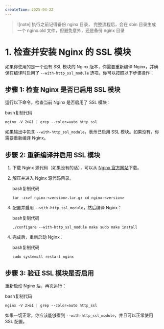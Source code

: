 ```yaml
---
createTime: 2025-04-22
---
```

> ![note]
> 执行之前记得备份 nginx 目录，
> 完整流程后，会在 sbin 目录生成一个 nginx.old 文件，但避免意外，还是备份 nginx 目录

# 1. **检查并安装 Nginx 的 SSL 模块**

如果你使用的是一个没有 SSL 模块的 Nginx 版本，你需要重新编译 Nginx，并确保在编译时启用了 `--with-http_ssl_module` 选项。你可以按照以下步骤操作：

## 步骤 1: 检查 Nginx 是否已启用 SSL 模块

运行以下命令，检查当前 Nginx 是否启用了 SSL 模块：

bash复制代码

`nginx -V 2>&1 | grep --color=auto http_ssl`

如果输出中包含 `--with-http_ssl_module`，表示已启用 SSL 模块。如果没有，你需要重新编译 Nginx。

## 步骤 2: 重新编译并启用 SSL 模块

1. 下载 Nginx 源代码（如果没有的话），可以从 [Nginx 官方网站](http://nginx.org/en/download.html)下载。
    
2. 解压并进入 Nginx 源代码目录。
    
    bash复制代码
    
    `tar -zxvf nginx-<version>.tar.gz cd nginx-<version>`
    
3. 配置并启用 `--with-http_ssl_module`，然后编译 Nginx：
    
    bash复制代码
    
    `./configure --with-http_ssl_module make sudo make install`
    
4. 完成后，重新启动 Nginx：
    
    bash复制代码
    
    `sudo systemctl restart nginx`
    

## 步骤 3: 验证 SSL 模块是否启用

重新启动 Nginx 后，再次运行：

bash复制代码

`nginx -V 2>&1 | grep --color=auto http_ssl`

如果一切正常，你应该能够看到 `--with-http_ssl_module`，并且可以正常使用 SSL 配置。

